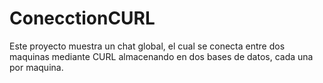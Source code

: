 # ConecctionCURL

Este proyecto muestra un chat global, el cual se conecta entre dos maquinas mediante CURL almacenando en dos bases de datos, cada una por maquina.
